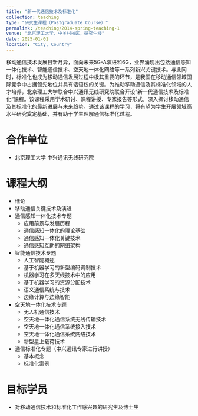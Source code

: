 ```yaml
---
title: "新一代通信技术及标准化"
collection: teaching
type: "研究生课程（Postgraduate Course）"
permalink: /teaching/2014-spring-teaching-1
venue: "北京理工大学，中关村校区，研究生楼"
date: 2025-01-01
location: "City, Country"
---
```


移动通信技术发展日新月异，面向未来5G-A演进和6G，业界涌现出包括通信感知一体化技术、智能通信技术、空天地一体化网络等一系列新兴关键技术。与此同时，标准化也成为移动通信发展过程中极其重要的环节，是我国在移动通信领域国际竞争中占据领先地位并具有话语权的关键。为推动移动通信及其标准化领域的人才培养，北京理工大学联合中兴通讯无线研究院联合开设“新一代通信技术及标准化”课程。该课程采用学术研讨、课程讲授、专家报告等形式，深入探讨移动通信及其标准化的最新进展与未来趋势。通过该课程的学习，将有望为学生开展领域高水平研究奠定基础，并有助于学生理解通信标准化过程。


合作单位
======
* 北京理工大学 中兴通讯无线研究院

课程大纲
======
* 绪论
* 移动通信关键技术及演进
* 通信感知一体化技术专题
  * 应用前景与发展历程
  * 通信感知一体化的理论基础
  * 通信感知一体化关键技术
  * 通信感知互助的网络架构
* 智能通信技术专题
  * 人工智能概述
  * 基于机器学习的新型编码调制技术
  * 机器学习在多天线技术中的应用
  * 基于机器学习的资源分配技术
  * 语义通信系统与技术
  * 边缘计算与边缘智能
* 空天地一体化技术专题
  * 无人机通信技术
  * 空天地一体化通信系统无线传输技术
  * 空天地一体化通信系统接入技术
  * 空天地一体化通信系统网络技术
  * 新型星上载荷技术
* 通信标准化专题（中兴通讯专家进行讲授）
  * 基本概念
  * 标准化案例


目标学员
======
* 对移动通信技术和标准化工作感兴趣的研究生及博士生


